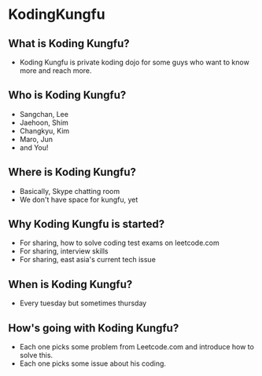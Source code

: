 # KodingKungfu
## What is Koding Kungfu?
- Koding Kungfu is private koding dojo for some guys who want to know more and reach more.

## Who is Koding Kungfu?
- Sangchan, Lee
- Jaehoon, Shim
- Changkyu, Kim
- Maro, Jun
- and You!

## Where is Koding Kungfu?
- Basically, Skype chatting room
- We don't have space for kungfu, yet

## Why Koding Kungfu is started?
- For sharing, how to solve coding test exams on leetcode.com
- For sharing, interview skills
- For sharing, east asia's current tech issue

## When is Koding Kungfu?
- Every tuesday but sometimes thursday

## How's going with Koding Kungfu?
- Each one picks some problem from Leetcode.com and introduce how to solve this.
- Each one picks some issue about his coding.

